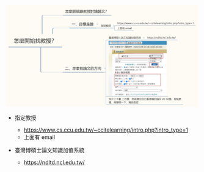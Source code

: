 ![](01.png)


- 指定教授
  -	https://www.cs.ccu.edu.tw/~ccitelearning/intro.php?intro_type=1
  -	上面有 email

- 臺灣博碩士論文知識加值系統
	- https://ndltd.ncl.edu.tw/
